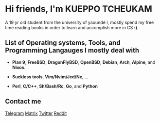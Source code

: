 # Hi friends, I'm KUEPPO TCHEUKAM
A 19 yr old student from the university of yaoundé I, mostly spend my free time reading books in order to learn and accomplish more in CS **:)**.

## List of Operating systems, Tools, and Programming Langauges I mostly deal with

- **Plan 9**, **FreeBSD**, **DragonFlyBSD**, **OpenBSD**, **Debian**, **Arch**, **Alpine**, and **Nixos**.

- **Suckless tools**, **Vim/Nvim/Jed/Ne**, ...

- **Perl**, **C/C++**, **Sh/Bash/Rc**, **Go**, and **Python**
## Contact me
 [Telegram](https://t.me/kueppo)   [Matrix](soon)     [Twitter](soon)     [Reddit](soon)
